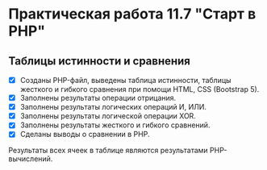 # Практическая работа 11.7 "Старт в PHP" #

## Таблицы истинности и сравнения ##
- [x] Созданы PHP-файл, выведены таблица истинности, таблицы жесткого и гибкого сравнения при помощи HTML, CSS (Bootstrap 5).
- [x] Заполнены результаты операции отрицания.
- [x] Заполнены результаты логических операций И, ИЛИ.
- [x] Заполнены результаты логической операции XOR.
- [x] Заполнены результаты жесткого и гибкого сравнений.
- [x] Сделаны выводы о сравнении в PHP.

Результаты всех ячеек в таблице являются результатами PHP-вычислений.
